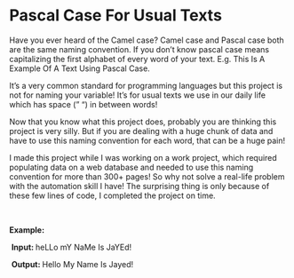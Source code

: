 # Pascal Case For Usual Texts
<p>Have you ever heard of the Camel case? Camel case and Pascal case both are the same naming convention. If you don’t know pascal case means capitalizing the first alphabet of every word of your text. E.g. This Is A Example Of A Text Using Pascal Case.</p>
<p>It’s a very common standard for programming languages but this project is not for naming your variable! It’s for usual texts we use in our daily life which has space (”  “) in between words!</p>
<p>Now that you know what this project does, probably you are thinking this project is very silly. But if you are dealing with a huge chunk of data and have to use this naming convention for each word, that can be a huge pain!</p>
<p>I made this project while I was working on a work project, which required populating data on a web database and needed to use this naming convention for more than 300+ pages! So why not solve a real-life problem with the automation skill I have! The surprising thing is only because of these few lines of code, I completed the project on time.</p>
<p>
<br/>
<p><strong>Example:</strong><p>
<p>&nbsp;<strong>Input: </strong>heLLo mY NaMe Is JaYEd!</p>
<p>&nbsp;<strong>Output: </strong>Hello My Name Is Jayed!</p>
